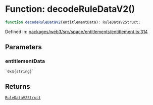 # Function: decodeRuleDataV2()

```ts
function decodeRuleDataV2(entitlementData): RuleDataV2Struct;
```

Defined in: [packages/web3/src/space/entitlements/entitlement.ts:314](https://github.com/towns-protocol/towns/blob/0db1fd0ac7258e8db8cedfb6183e8eade8284fa1/packages/web3/src/space/entitlements/entitlement.ts#L314)

## Parameters

### entitlementData

`` `0x${string}` ``

## Returns

[`RuleDataV2Struct`](../namespaces/IRuleEntitlementV2Base/type-aliases/RuleDataV2Struct.md)
